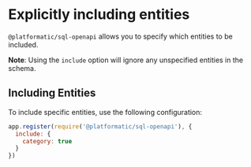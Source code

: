 # Explicitly including entities

`@platformatic/sql-openapi` allows you to specify which entities to be included. 

**Note**: Using the `include` option will ignore any unspecified entities in the schema.

## Including Entities 

To include specific entities, use the following configuration:

```javascript
app.register(require('@platformatic/sql-openapi'), {
  include: {
    category: true
  }
})
```
